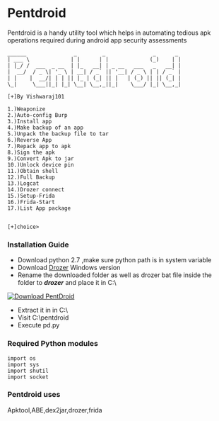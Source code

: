 # Pentdroid
Pentdroid is a handy utility tool which helps in automating tedious apk operations required during android app security assessments
```
______               _        _               _      _
| ___ \             | |      | |             (_)    | |
| |_/ /  ___  _ __  | |_   __| | _ __   ___   _   __| |
|  __/  / _ \| '_ \ | __| / _` || '__| / _ \ | | / _` |
| |    |  __/| | | || |_ | (_| || |   | (_) || || (_| |
\_|     \___||_| |_| \__| \__,_||_|    \___/ |_| \__,_|

[+]By Vishwaraj101

1.)Weaponize
2.)Auto-config Burp
3.)Install app
4.)Make backup of an app
5.)Unpack the backup file to tar
6.)Reverse App
7.)Repack app to apk
8.)Sign the apk
9.)Convert Apk to jar
10.)Unlock device pin
11.)Obtain shell
12.)Full Backup
13.)Logcat
14.)Drozer connect
15.)Setup-Frida
16.)Frida-Start
17.)List App package


[+]choice> 
```
### Installation Guide 
* Download python 2.7 ,make sure python path is in system variable
* Download [Drozer](https://github.com/mwrlabs/drozer/releases/download/2.3.4/drozer-installer-2.3.4.zip) Windows version 
* Rename the downloaded folder as well as drozer bat file inside the folder to ***drozer*** and place it in C:\

[![Download PentDroid](https://a.fsdn.com/con/app/sf-download-button)](https://sourceforge.net/projects/pentdroid/files/latest/download)

* Extract it in in C:\
* Visit C:\pentdroid
* Execute pd.py

### Required Python modules
```
import os
import sys
import shutil
import socket
```
### Pentdroid uses
Apktool,ABE,dex2jar,drozer,frida
